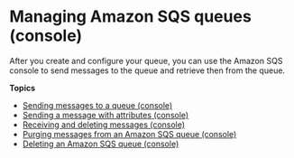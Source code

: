# Managing Amazon SQS queues \(console\)<a name="sqs-using-sqs"></a>

After you create and configure your queue, you can use the Amazon SQS console to send messages to the queue and retrieve then from the queue\.

**Topics**
+ [Sending messages to a queue \(console\)](sqs-using-send-messages.md)
+ [Sending a message with attributes \(console\)](sqs-using-send-message-with-attributes.md)
+ [Receiving and deleting messages \(console\)](sqs-using-receive-delete-message.md)
+ [Purging messages from an Amazon SQS queue \(console\)](sqs-using-purge-queue.md)
+ [Deleting an Amazon SQS queue \(console\)](sqs-using-delete-queue.md)